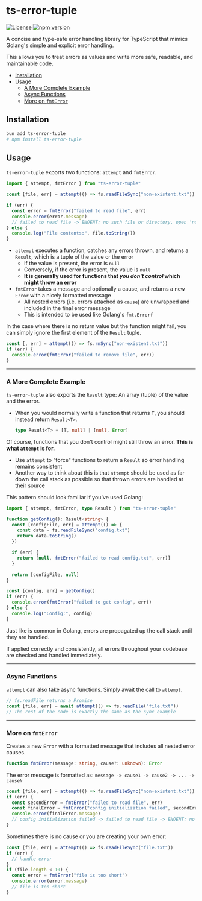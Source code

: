 # ts-error-tuple

[![License](https://img.shields.io/badge/license-MIT-blue.svg)](LICENSE)
[![npm version](https://img.shields.io/npm/v/ts-error-tuple.svg)](https://www.npmjs.com/package/ts-error-tuple)

A concise and type-safe error handling library for TypeScript that mimics Golang's simple and explicit error handling.

This allows you to treat errors as values and write more safe, readable, and maintainable code.

- [Installation](#installation)
- [Usage](#usage)
  - [A More Complete Example](#a-more-complete-example)
  - [Async Functions](#async-functions)
  - [More on `fmtError`](#more-on-fmterror)

## Installation

```bash
bun add ts-error-tuple
# npm install ts-error-tuple
```

## Usage

`ts-error-tuple` exports two functions: `attempt` and `fmtError`.

```typescript
import { attempt, fmtError } from "ts-error-tuple"

const [file, err] = attempt(() => fs.readFileSync("non-existent.txt"))

if (err) {
  const error = fmtError("failed to read file", err)
  console.error(error.message)
  // failed to read file -> ENOENT: no such file or directory, open 'non-existent.txt'
} else {
  console.log("File contents:", file.toString())
}
```

- `attempt` executes a function, catches any errors thrown, and returns a `Result`, which is a tuple of the value or the error
  - If the value is present, the error is `null`
  - Conversely, if the error is present, the value is `null`
  - **It is generally used for functions that _you don't control_ which might throw an error**
- `fmtError` takes a message and optionally a cause, and returns a new `Error` with a nicely formatted message
  - All nested errors (i.e. errors attached as `cause`) are unwrapped and included in the final error message
  - This is intended to be used like Golang's `fmt.Errorf`

In the case where there is no return value but the function might fail, you can simply ignore the first element of the `Result` tuple.

```ts
const [, err] = attempt(() => fs.rmSync("non-existent.txt"))
if (err) {
  console.error(fmtError("failed to remove file", err))
}
```

---

### A More Complete Example

`ts-error-tuple` also exports the `Result` type: An array (tuple) of the value and the error.

- When you would normally write a function that returns `T`, you should instead return `Result<T>`.
  ```typescript
  type Result<T> = [T, null] | [null, Error]
  ```

Of course, functions that you don't control might still throw an error. **This is what `attempt` is for.**

- Use `attempt` to "force" functions to return a `Result` so error handling remains consistent
- Another way to think about this is that `attempt` should be used as far down the call stack as possible so that thrown errors are handled at their source

This pattern should look familiar if you've used Golang:

```typescript
import { attempt, fmtError, type Result } from "ts-error-tuple"

function getConfig(): Result<string> {
  const [configFile, err] = attempt(() => {
    const data = fs.readFileSync("config.txt")
    return data.toString()
  })

  if (err) {
    return [null, fmtError("failed to read config.txt", err)]
  }

  return [configFile, null]
}

const [config, err] = getConfig()
if (err) {
  console.error(fmtError("failed to get config", err))
} else {
  console.log("Config:", config)
}
```

Just like is common in Golang, errors are propagated up the call stack until they are handled.

If applied correctly and consistently, all errors throughout your codebase are checked and handled immediately.

---

### Async Functions

`attempt` can also take async functions. Simply await the call to `attempt`.

```typescript
// fs.readFile returns a Promise
const [file, err] = await attempt(() => fs.readFile("file.txt"))
// The rest of the code is exactly the same as the sync example
```

---

### More on `fmtError`

Creates a new `Error` with a formatted message that includes all nested error causes.

```typescript
function fmtError(message: string, cause?: unknown): Error
```

The error message is formatted as: `message -> cause1 -> cause2 -> ... -> causeN`

```typescript
const [file, err] = attempt(() => fs.readFileSync("non-existent.txt"))
if (err) {
  const secondError = fmtError("failed to read file", err)
  const finalError = fmtError("config initialization failed", secondError)
  console.error(finalError.message)
  // config initialization failed -> failed to read file -> ENOENT: no such file or directory, open 'non-existent.txt'
}
```

Sometimes there is no cause or you are creating your own error:

```ts
const [file, err] = attempt(() => fs.readFileSync("file.txt"))
if (err) {
  // handle error
}
if (file.length < 10) {
  const error = fmtError("file is too short")
  console.error(error.message)
  // file is too short
}
```
